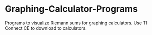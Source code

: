 # Graphing-Calculator-Programs

Programs to visualize Riemann sums for graphing calculators. Use TI Connect CE to download to calculators.
